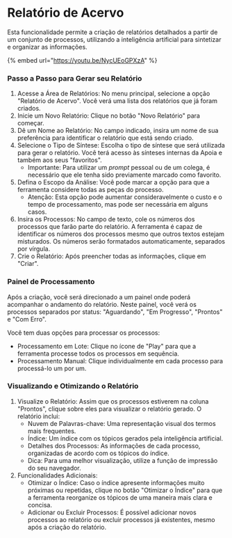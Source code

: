 # Relatório de Acervo

Esta funcionalidade permite a criação de relatórios detalhados a partir de um conjunto de processos, utilizando a inteligência artificial para sintetizar e organizar as informações.

{% embed url="https://youtu.be/NycUEoGPXzA" %}

### Passo a Passo para Gerar seu Relatório

1. Acesse a Área de Relatórios: No menu principal, selecione a opção "Relatório de Acervo". Você verá uma lista dos relatórios que já foram criados.
2. Inicie um Novo Relatório: Clique no botão "Novo Relatório" para começar.
3. Dê um Nome ao Relatório: No campo indicado, insira um nome de sua preferência para identificar o relatório que está sendo criado.
4. Selecione o Tipo de Síntese: Escolha o tipo de síntese que será utilizada para gerar o relatório. Você terá acesso às sínteses internas da Apoia e também aos seus "favoritos".
   * Importante: Para utilizar um _prompt_ pessoal ou de um colega, é necessário que ele tenha sido previamente marcado como favorito.
5. Defina o Escopo da Análise: Você pode marcar a opção para que a ferramenta considere todas as peças do processo.
   * Atenção: Esta opção pode aumentar consideravelmente o custo e o tempo de processamento, mas pode ser necessária em alguns casos.
6. Insira os Processos: No campo de texto, cole os números dos processos que farão parte do relatório. A ferramenta é capaz de identificar os números dos processos mesmo que outros textos estejam misturados. Os números serão formatados automaticamente, separados por vírgula.
7. Crie o Relatório: Após preencher todas as informações, clique em "Criar".

### Painel de Processamento

Após a criação, você será direcionado a um painel onde poderá acompanhar o andamento do relatório. Neste painel, você verá os processos separados por status: "Aguardando", "Em Progresso", "Prontos" e "Com Erro".

Você tem duas opções para processar os processos:

* Processamento em Lote: Clique no ícone de "Play" para que a ferramenta processe todos os processos em sequência.
* Processamento Manual: Clique individualmente em cada processo para processá-lo um por um.

### Visualizando e Otimizando o Relatório

1. Visualize o Relatório: Assim que os processos estiverem na coluna "Prontos", clique sobre eles para visualizar o relatório gerado. O relatório inclui:
   * Nuvem de Palavras-chave: Uma representação visual dos termos mais frequentes.
   * Índice: Um índice com os tópicos gerados pela inteligência artificial.
   * Detalhes dos Processos: As informações de cada processo, organizadas de acordo com os tópicos do índice.
   * Dica: Para uma melhor visualização, utilize a função de impressão do seu navegador.
2. Funcionalidades Adicionais:
   * Otimizar o Índice: Caso o índice apresente informações muito próximas ou repetidas, clique no botão "Otimizar o Índice" para que a ferramenta reorganize os tópicos de uma maneira mais clara e concisa.
   * Adicionar ou Excluir Processos: É possível adicionar novos processos ao relatório ou excluir processos já existentes, mesmo após a criação do relatório.
